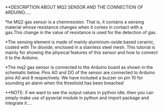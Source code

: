 **DESCRIPTION ABOUT MQ2 SENSOR AND THE CONNECTION OF ARDUINO.....


*he MQ2 gas sensor is a chemiresistor. That is, it contains a sensing material whose resistance changes when it comes 
 in contact with a gas.This change in the value of resistance is used for the detection of gas.

*The sensing element is made of mainly aluminium-oxide based ceramic, coated with Tin dioxide, enclosed in a stainless steel mesh. 
This tutorial is mainly for showing the physical features of this sensor and how to connect it to the Arduino.

*The mq2 gas sensor is connected to the Arduino board as shown in the schematic below. Pins AO and DO of the sensor are connected to Arduino pins A0 and 8 respectively.
 We have included a buzzer on pin 10 for sounding an alarm when the threshold has been breached 
 
 **NOTE: if we want to see the output values in python idle..then you can simply make use of pyserial module in python and import package and integrate it....
